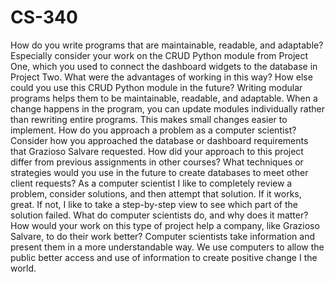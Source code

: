 # CS-340
How do you write programs that are maintainable, readable, and adaptable? Especially consider your work on the CRUD Python module from Project One, which you used to connect the dashboard widgets to the database in Project Two. What were the advantages of working in this way? How else could you use this CRUD Python module in the future?
Writing modular programs helps them to be maintainable, readable, and adaptable.  When a change happens in the program, you can update modules individually rather than rewriting entire programs.  This makes small changes easier to implement.
How do you approach a problem as a computer scientist? Consider how you approached the database or dashboard requirements that Grazioso Salvare requested. How did your approach to this project differ from previous assignments in other courses? What techniques or strategies would you use in the future to create databases to meet other client requests?
As a computer scientist I like to completely review a problem, consider solutions, and then attempt that solution.  If it works, great.  If not, I like to take a step-by-step view to see which part of the solution failed.
What do computer scientists do, and why does it matter? How would your work on this type of project help a company, like Grazioso Salvare, to do their work better?
Computer scientists take information and present them in a more understandable way.  We use computers to allow the public better access and use of information to create positive change I the world.

